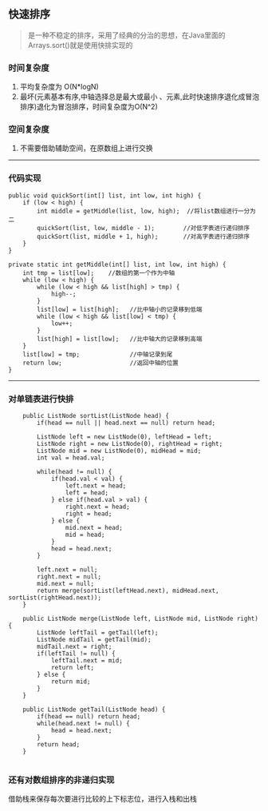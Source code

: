 ## 快速排序
> 是一种不稳定的排序，采用了经典的分治的思想，在Java里面的Arrays.sort()就是使用快排实现的

### 时间复杂度
1. 平均复杂度为 O(N*logN)
1. 最坏(元素基本有序,中轴选择总是最大或最小 、元素,此时快速排序退化成冒泡排序)退化为冒泡排序，时间复杂度为O(N^2)

### 空间复杂度
1. 不需要借助辅助空间，在原数组上进行交换

---
### 代码实现

    public void quickSort(int[] list, int low, int high) {
        if (low < high) {
            int middle = getMiddle(list, low, high);  //将list数组进行一分为二
            quickSort(list, low, middle - 1);        //对低字表进行递归排序
            quickSort(list, middle + 1, high);       //对高字表进行递归排序
        }
    }

    private static int getMiddle(int[] list, int low, int high) {
        int tmp = list[low];    //数组的第一个作为中轴
        while (low < high) {
            while (low < high && list[high] > tmp) {
                high--;
            }
            list[low] = list[high];   //比中轴小的记录移到低端
            while (low < high && list[low] < tmp) {
                low++;
            }
            list[high] = list[low];   //比中轴大的记录移到高端
        }
        list[low] = tmp;              //中轴记录到尾
        return low;                   //返回中轴的位置
    }


---

### 对单链表进行快排

```
    public ListNode sortList(ListNode head) {
        if(head == null || head.next == null) return head;
         
        ListNode left = new ListNode(0), leftHead = left;
        ListNode right = new ListNode(0), rightHead = right;
        ListNode mid = new ListNode(0), midHead = mid;
        int val = head.val;
         
        while(head != null) {
            if(head.val < val) {
                left.next = head;
                left = head;
            } else if(head.val > val) {
                right.next = head;
                right = head;
            } else {
                mid.next = head;
                mid = head;
            }
            head = head.next;
        }
         
        left.next = null;
        right.next = null;
        mid.next = null;
        return merge(sortList(leftHead.next), midHead.next, sortList(rightHead.next));
    }
     
    public ListNode merge(ListNode left, ListNode mid, ListNode right) {
        ListNode leftTail = getTail(left);
        ListNode midTail = getTail(mid);
        midTail.next = right;
        if(leftTail != null) {
            leftTail.next = mid;
            return left;
        } else {
            return mid;
        }
    }
     
    public ListNode getTail(ListNode head) {
        if(head == null) return head;
        while(head.next != null) {
            head = head.next;
        }
        return head;
    }


```

### 还有对数组排序的非递归实现
借助栈来保存每次要进行比较的上下标志位，进行入栈和出栈

